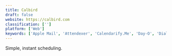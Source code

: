 ```yaml
---
title: Calbird
draft: false 
website: https://calbird.com
classification: ['']
platform: ['Web']
keywords: ['Apple Mail', 'Attendexer', 'Calendarify.Me', 'Day-O', 'Dials', 'Etar', 'GMX Calendar', 'Google Calendar', 'Lightning Calendar', 'MemoCalendar.net', 'Outlook', 'Padlet Briefcase', 'Rolo Calendar', 'SSuite My Calendar Diary', 'Simple Calendar', 'SunIZup', "The Photographer's Ephemeris", 'WebCalendar', 'aCalendar', 'wtplan']
---
```

Simple, instant scheduling.